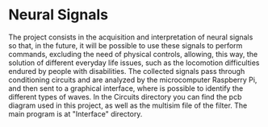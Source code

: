 # Neural Signals
The project consists in the acquisition and interpretation of neural signals so that, in the future, it will be possible to use these signals to perform commands, excluding the need of physical controls, allowing, this way, the solution of different everyday life issues, such as the locomotion difficulties endured by people with disabilities. The collected signals pass through conditioning circuits and are analyzed by the microcomputer Raspberry Pi, and then sent to a graphical interface, where is possible to identify the different types of waves.
In the Circuits directory you can find the pcb diagram used in this project, as well as the multisim file of the filter. The main program is at "Interface" directory.

